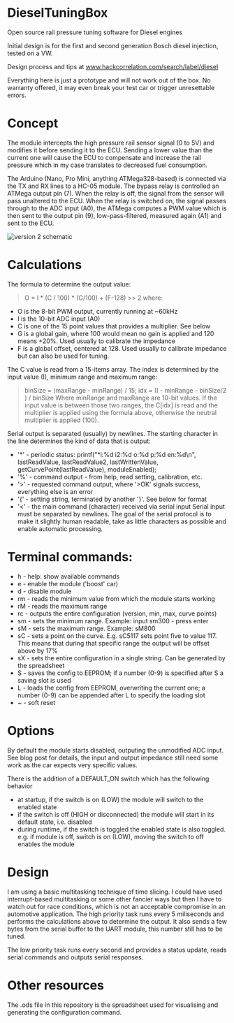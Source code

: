 # DieselTuningBox
Open source rail pressure tuning software for Diesel engines

Initial design is for the first and second generation Bosch diesel injection, tested on a VW.

Design process and tips at www.hackcorrelation.com/search/label/diesel

Everything here is just a prototype and will not work out of the box.
No warranty offered, it may even break your test car or trigger unresettable errors.

# Concept
The module intercepts the high pressure rail sensor signal (0 to 5V) and modifies it before sending it to the ECU. Sending a lower value than the current one will cause the ECU to compensate and increase the rail pressure which in my case translates to decreased fuel consumption.

The Arduino (Nano, Pro Mini, anything ATMega328-based) is connected via the TX and RX lines to a HC-05 module.
The bypass relay is controlled an ATMega output pin (7). When the relay is off, the signal from the sensor will pass unaltered to the ECU. When the relay is switched on, the signal passes through to the ADC input (A0), the ATMega computes a PWM value which is then sent to the output pin (9), low-pass-filtered, measured again (A1) and sent to the ECU.

![version 2 schematic](https://github.com/ligius-/DieselTuningBox/raw/master/db2%20schematic.PNG)

# Calculations

The formula to determine the output value:
> O = I * (C / 100) * (G/100) + (F-128) >> 2
where:
- O is the 8-bit PWM output, currently running at ~60kHz
- I is the 10-bit ADC input (A0)
- C is one of the 15 point values that provides a multiplier. See below
- G is a global gain, where 100 would mean no gain is applied and 120 means +20%. Used usually to calibrate the impedance
- F is a global offset, centered at 128. Used usually to calibrate impedance but can also be used for tuning.
 
The C value is read from a 15-items array. The index is determined by the input value (I), minimum range and maximum range:
> binSize = (maxRange - minRange) / 15;
> idx = (I - minRange - binSize/2 ) / binSize
Where minRange and maxRange are 10-bit values. If the input value is between those two ranges, the C[idx] is read and the multiplier is applied using the formula above, otherwise the neutral multiplier is applied (100).


Serial output is separated (usually) by newlines. The starting character in the line determines the kind of data that is output:
- '*' - periodic status: printf("*i:%d i2:%d o:%d p:%d en:%d\n", lastReadValue, lastReadValue2, lastWrittenValue, getCurvePoint(lastReadValue), moduleEnabled);
- '%' - command output - from help, read setting, calibration, etc.
- '>' - requested command output, where '>OK' signals success, everything else is an error
- '{' - setting string, terminated by another '}'. See below for format
- '<' - the main command (character) received via serial input
Serial input must be separated by newlines.
The goal of the serial protocol is to make it slightly human readable, take as little characters as possible and enable automatic processing.


# Terminal commands:
- h - help: show available commands
- e - enable the module ('boost' car)
- d - disable module
- rm - reads the minimum value from which the module starts working
- rM - reads the maximum range
- rc - outputs the entire configuration (version, min, max, curve points)
- sm - sets the minimum range. Example: input sm300 - press enter
- sM - sets the maximum range. Example: sM800
- sC - sets a point on the curve. E.g. sC5117 sets point five to value 117. This means that during that specific range the output will be offset above by 17%
- sX - sets the entire configuration in a single string. Can be generated by the spreadsheet
- S - saves the config to EEPROM; if a number (0-9) is specified after S a saving slot is used
- L - loads the config from EEPROM, overwriting the current one; a number (0-9) can be appended after L to specify the loading slot
- ~ - soft reset 

# Options
By default the module starts disabled, outputing the unmodified ADC input. See blog post for details, the input and output impedance still need some work as the car expects very specific values.

There is the addition of a DEFAULT_ON switch which has the following behavior
- at startup, if the switch is on (LOW) the module will switch to the enabled state
- if the switch is off (HIGH or disconnected) the module will start in its default state, i.e. disabled
- during runtime, if the switch is toggled the enabled state is also toggled. e.g. if module is off, switch is on (LOW), moving the switch to off enables the module

# Design

I am using a basic multitasking technique of time slicing. I could have used interrupt-based multitasking or some other fancier ways but then I have to watch out for race conditions, which is not an acceptable compromise in an automotive application.
The high priority task runs every 5 miliseconds and performs the calculations above to determine the output. It also sends a few bytes from the serial buffer to the UART module, this number still has to be tuned.

The low priority task runs every second and provides a status update, reads serial commands and outputs serial responses.

# Other resources
The .ods file in this repository is the spreadsheet used for visualising and generating the configuration command.
